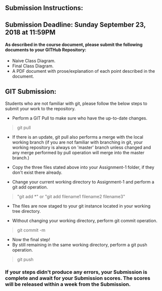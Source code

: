 ## Submission Instructions:

## Submission Deadline: Sunday September 23, 2018 at 11:59PM
#### As described in the course document, please submit the following documents to your GITHub Repository:
* Naive Class Diagram.
* Final Class Diagram.
* A PDF document with prose/explanation of each point described in the document.

## GIT Submission:
Students who are not familiar with git, please follow the below steps to submit your work to the repository.

* Perform a GIT Pull to make sure who have the up-to-date changes.
> git pull

* If there is an update, git pull also performs a merge with the local working branch (if you are not familiar with branching in git, your working repository is always on 'master' branch unless changed and any merge performed by pull operation will merge into the master branch.)

* Copy the three files stated above into your Assignment-1 folder, if they don't exist there already.

* Change your current working directory to Assignment-1 and perform a git add operation.
>"git add \*" or "git add filename1 filename2 filename3"

* The files are now staged to your git instance located in your working tree directory.

* Without changing your working directory, perform git commit operation.
> git commit -m <Message of your choice>

* Now the final step!
* By still remaining in the same working directory, perform a git push operation.
> git push

### If your steps didn't produce any errors, your Submission is complete and await for your Submission scores. The scores will be released within a week from the Submission.
